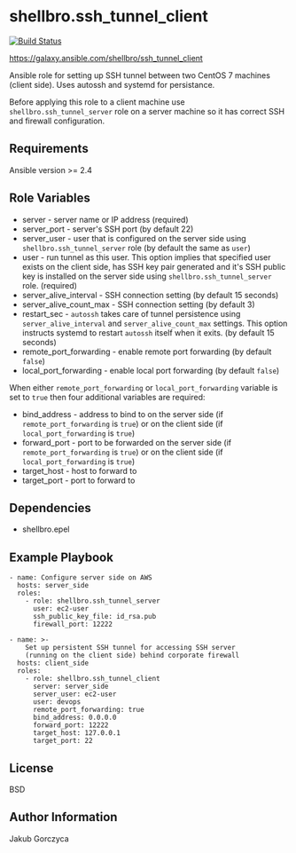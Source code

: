 shellbro.ssh_tunnel_client
==========================

[![Build Status](https://travis-ci.org/shellbro/ansible-role-ssh-tunnel-client.svg?branch=master)](https://travis-ci.org/shellbro/ansible-role-ssh-tunnel-client)

https://galaxy.ansible.com/shellbro/ssh_tunnel_client

Ansible role for setting up SSH tunnel between two CentOS 7 machines (client
side). Uses autossh and systemd for persistance.

Before applying this role to a client machine use `shellbro.ssh_tunnel_server`
role on a server machine so it has correct SSH and firewall configuration.

Requirements
------------

Ansible version >= 2.4

Role Variables
--------------

* server - server name or IP address (required)
* server_port - server's SSH port (by default 22)
* server_user - user that is configured on the server side using
`shellbro.ssh_tunnel_server` role (by default the same as `user`)
* user - run tunnel as this user. This option implies that specified user
exists on the client side, has SSH key pair generated and it's SSH public key is
installed on the server side using `shellbro.ssh_tunnel_server` role. (required)
* server_alive_interval - SSH connection setting (by default 15 seconds)
* server_alive_count_max - SSH connection setting (by default 3)
* restart_sec - `autossh` takes care of tunnel persistence using
`server_alive_interval` and `server_alive_count_max` settings. This option
instructs systemd to restart `autossh` itself when it exits. (by default 15
seconds)
* remote_port_forwarding - enable remote port forwarding (by default `false`)
* local_port_forwarding - enable local port forwarding (by default `false`)

When either `remote_port_forwarding` or `local_port_forwarding` variable is set
to `true` then four additional variables are required:

* bind_address - address to bind to on the server side (if
`remote_port_forwarding` is `true`) or on the client side (if
`local_port_forwarding` is `true`)
* forward_port - port to be forwarded on the server side (if
`remote_port_forwarding` is `true`) or on the client side (if
`local_port_forwarding` is `true`)
* target_host - host to forward to
* target_port - port to forward to

Dependencies
------------

* shellbro.epel

Example Playbook
----------------

    - name: Configure server side on AWS
      hosts: server_side
      roles:
        - role: shellbro.ssh_tunnel_server
          user: ec2-user
          ssh_public_key_file: id_rsa.pub
          firewall_port: 12222

    - name: >-
        Set up persistent SSH tunnel for accessing SSH server
        (running on the client side) behind corporate firewall
      hosts: client_side
      roles:
        - role: shellbro.ssh_tunnel_client
          server: server_side
          server_user: ec2-user
          user: devops
          remote_port_forwarding: true
          bind_address: 0.0.0.0
          forward_port: 12222
          target_host: 127.0.0.1
          target_port: 22

License
-------

BSD

Author Information
------------------

Jakub Gorczyca
